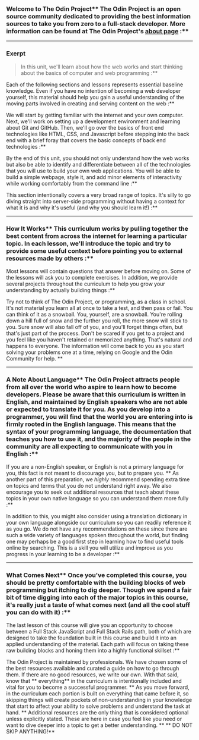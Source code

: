 ### Welcome to The Odin Project** The Odin Project is an open source community dedicated to providing the best information sources to take you from zero to a full-stack developer.  More information can be found at The Odin Project's [about page](https://www.theodinproject.com/about) :**



---


### Exerpt
>In this unit, we'll learn about how the web works and start thinking about the basics of computer and web programming :**

Each of the following sections and lessons represents essential baseline knowledge.  Even if you have no intention of becoming a web developer yourself, this material should help you gain a useful understanding of the moving parts involved in creating and serving content on the web :**

We will start by getting familiar with the internet and your own computer.  Next, we'll work on setting up a development environment and learning about Git and GitHub. Then, we'll go over the basics of front end technologies like HTML, CSS, and Javascript before stepping into the back end with a brief foray that covers the basic concepts of back end technologies :**

By the end of this unit, you should not only understand how the web works but also be able to identify and differentiate between all of the technologies that you will use to build your own web applications.  You will be able to build a simple webpage, style it, and add minor elements of interactivity while working comfortably from the command line :**

This section intentionally covers a very broad range of topics. It's silly to go diving straight into server-side programming without having a context for what it is and why it's useful (and why you should learn it!) :**



---


### How It Works** This curriculum works by pulling together the best content from across the internet for learning a particular topic.  In each lesson, we'll introduce the topic and try to provide some useful context before pointing you to external resources made by others :**

Most lessons will contain questions that  answer before moving on.  Some of the lessons will ask you to complete exercises. In addition, we provide several projects throughout the curriculum to help you grow your understanding by actually building things :**

Try not to think of The Odin Project, or programming, as a class in school. It's not material you learn all at once to take a test, and then pass or fail. You can think of it as a snowball. You, yourself, are a snowball. You're rolling down a hill full of snow and the further you roll, the more snow will stick to you. Sure snow will also fall off of you, and you'll forget things often, but that's just part of the process. Don't be scared if you get to a project and you feel like you haven't retained or memorized anything. That's natural and happens to everyone. The information will come back to you as you start solving your problems one at a time, relying on Google and the Odin Community for help. ** 

---


### A Note About Language** The Odin Project attracts people from all over the world who aspire to learn how to become developers. Please be aware that this curriculum is written in English, and maintained by English speakers who are not able or expected to translate it for you. As you develop into a programmer, you will find that the world you are entering into is firmly rooted in the English language. This means that the syntax of your programming language, the documentation that teaches you how to use it, and the majority of the people in the community are all expecting to communicate with you in English :**

If you are a non-English speaker, or English is not a primary language for you, this fact is not meant to discourage you, but to prepare you. ** As another part of this preparation, we *highly* recommend spending extra time on topics and terms that you do not understand right away. We also encourage you to seek out additional resources that teach about these topics in your own native language so you can understand them more fully :**

In addition to this, you might also consider using a translation dictionary in your own language alongside our curriculum so you can readily reference it as you go. We do not have any recommendations on these since there are such a wide variety of languages spoken throughout the world, but finding one may perhaps be a good first step in learning how to find useful tools online by searching. This is a skill you will utilize and improve as you progress in your learning to be a developer :**



---


### What Comes Next** Once you've completed this course, you should be pretty comfortable with the building blocks of web programming but itching to dig deeper.  Though we spend a fair bit of time digging into each of the major topics in this course, it's really just a taste of what comes next (and all the cool stuff you can do with it) :**

The last lesson of this course will give you an opportunity to choose between a Full Stack JavaScript and Full Stack Rails path, both of which are designed
to take the foundation built in this course and build it into an applied understanding of the material. Each path will focus on taking these raw building blocks and honing them into a highly functional skillset :**

The Odin Project is maintained by professionals.  We have chosen some of the best resources available and curated a guide on how to go through them. If there are no good resources, we write our own. With that said, know that ** everything**  in the curriculum is intentionally included and vital for you to become a successful programmer. ** As you move forward, in the curriculum each portion is built on everything that came before it, so skipping things will create pockets of non-understanding in your knowledge that start to affect your ability to solve problems and understand the task at hand. ** Additional resources are the only thing that is considered optional unless explicitly stated. These are here in case you feel like you need or want to dive deeper into a topic to get a better understanding. ** ** DO NOT SKIP ANYTHING!**  
